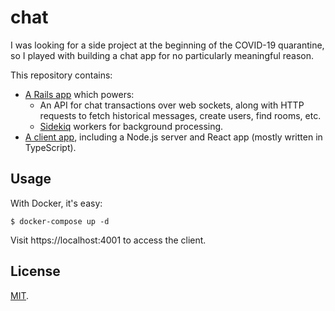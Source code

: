 # chat

I was looking for a side project at the beginning of the COVID-19 quarantine, so I played with building a chat app for no particularly meaningful reason.

This repository contains:

- [A Rails app](https://github.com/nporteschaikin/chat/tree/master/api) which powers:
  - An API for chat transactions over web sockets, along with HTTP requests to fetch historical messages, create users, find rooms, etc.
  - [Sidekiq](https://github.com/mperham/sidekiq) workers for background processing.
- [A client app](https://github.com/nporteschaikin/chat/tree/master/client), including a Node.js server and React app (mostly written in TypeScript).

## Usage

With Docker, it's easy:

```
$ docker-compose up -d
```

Visit https://localhost:4001 to access the client.

## License

[MIT](LICENSE).
